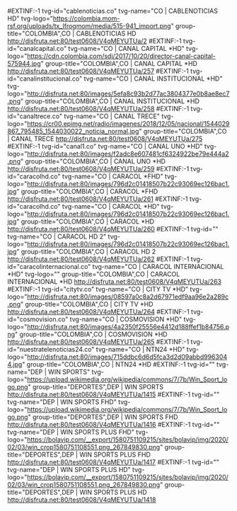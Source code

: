#EXTINF:-1 tvg-id="cablenoticias.co" tvg-name="CO | CABLENOTICIAS HD" tvg-logo="https://colombia.mom-rsf.org/uploads/tx_lfrogmom/media/515-941_import.png" group-title="COLOMBIA",CO | CABLENOTICIAS HD
http://disfruta.net:80/test0608/V4qMEYUTUa/2
#EXTINF:-1 tvg-id="canalcapital.co" tvg-name="CO | CANAL CAPITAL *HD" tvg-logo="https://cdn.colombia.com/sdi/2017/10/20/director-canal-capital-575944.jpg" group-title="COLOMBIA",CO | CANAL CAPITAL *HD
http://disfruta.net:80/test0608/V4qMEYUTUa/257
#EXTINF:-1 tvg-id="canalinstitucional.co" tvg-name="CO | CANAL INSTITUCIONAL *HD" tvg-logo="http://disfruta.net:80/images/5efa8c93b2d77ac3804377e0b8ae8ec7.png" group-title="COLOMBIA",CO | CANAL INSTITUCIONAL *HD
http://disfruta.net:80/test0608/V4qMEYUTUa/258
#EXTINF:-1 tvg-id="canaltrece.co" tvg-name="CO | CANAL TRECE" tvg-logo="https://cr00.epimg.net/radio/imagenes/2018/12/05/nacional/1544029867_795485_1544030022_noticia_normal.jpg" group-title="COLOMBIA",CO | CANAL TRECE
http://disfruta.net:80/test0608/V4qMEYUTUa/275
#EXTINF:-1 tvg-id="canal1.co" tvg-name="CO | CANAL UNO *HD" tvg-logo="http://disfruta.net:80/images/f2adc8e607481cf6324922be79e444a2.png" group-title="COLOMBIA",CO | CANAL UNO *HD
http://disfruta.net:80/test0608/V4qMEYUTUa/259
#EXTINF:-1 tvg-id="caracolhd.co" tvg-name="CO | CARACOL *FHD" tvg-logo="http://disfruta.net:80/images/796d2c01418507b22c93069ec126bac1.jpg" group-title="COLOMBIA",CO | CARACOL *FHD
http://disfruta.net:80/test0608/V4qMEYUTUa/261
#EXTINF:-1 tvg-id="caracolhd.co" tvg-name="CO | CARACOL *HD" tvg-logo="http://disfruta.net:80/images/796d2c01418507b22c93069ec126bac1.jpg" group-title="COLOMBIA",CO | CARACOL *HD
http://disfruta.net:80/test0608/V4qMEYUTUa/260
#EXTINF:-1 tvg-id="" tvg-name="CO | CARACOL HD 2" tvg-logo="http://disfruta.net:80/images/796d2c01418507b22c93069ec126bac1.jpg" group-title="COLOMBIA",CO | CARACOL HD 2
http://disfruta.net:80/test0608/V4qMEYUTUa/262
#EXTINF:-1 tvg-id="caracolinternacional.co" tvg-name="CO | CARACOL INTERNACIONAL *HD" tvg-logo="" group-title="COLOMBIA",CO | CARACOL INTERNACIONAL *HD
http://disfruta.net:80/test0608/V4qMEYUTUa/263
#EXTINF:-1 tvg-id="citytv.co" tvg-name="CO | CITY TV *HD" tvg-logo="http://disfruta.net:80/images/08597a0c8a2d67971edf9aa96e2a289c.png" group-title="COLOMBIA",CO | CITY TV *HD
http://disfruta.net:80/test0608/V4qMEYUTUa/264
#EXTINF:-1 tvg-id="cosmovision.co" tvg-name="CO | COSMOVISION *HD" tvg-logo="http://disfruta.net:80/images/4a2350f25556e4412d188ffef1b84756.png" group-title="COLOMBIA",CO | COSMOVISION *HD
http://disfruta.net:80/test0608/V4qMEYUTUa/265
#EXTINF:-1 tvg-id="nuestratelenoticias24.co" tvg-name="CO | NTN24 *HD" tvg-logo="http://disfruta.net:80/images/715ddbc6d6d5fca3d2d09abbd9963044.jpg" group-title="COLOMBIA",CO | NTN24 *HD
#EXTINF:-1 tvg-id="" tvg-name="DEP | WIN SPORTS" tvg-logo="https://upload.wikimedia.org/wikipedia/commons/7/7b/Win_Sport_logo.png" group-title="DEPORTES",DEP | WIN SPORTS
http://disfruta.net:80/test0608/V4qMEYUTUa/1415
#EXTINF:-1 tvg-id="" tvg-name="DEP | WIN SPORTS FHD" tvg-logo="https://upload.wikimedia.org/wikipedia/commons/7/7b/Win_Sport_logo.png" group-title="DEPORTES",DEP | WIN SPORTS FHD
http://disfruta.net:80/test0608/V4qMEYUTUa/1416
#EXTINF:-1 tvg-id="" tvg-name="DEP | WIN SPORTS PLUS FHD" tvg-logo="https://bolavip.com/__export/1580751109215/sites/bolavip/img/2020/02/03/win_crop1580751108551.png_267849830.png" group-title="DEPORTES",DEP | WIN SPORTS PLUS FHD
http://disfruta.net:80/test0608/V4qMEYUTUa/1417
#EXTINF:-1 tvg-id="" tvg-name="DEP | WIN SPORTS PLUS HD" tvg-logo="https://bolavip.com/__export/1580751109215/sites/bolavip/img/2020/02/03/win_crop1580751108551.png_267849830.png" group-title="DEPORTES",DEP | WIN SPORTS PLUS HD
http://disfruta.net:80/test0608/V4qMEYUTUa/1418
